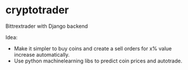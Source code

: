 # cryptotrader
Bittrextrader with Django backend

Idea: 
- Make it simpler to buy coins and create a sell orders for x% value increase automatically.
- Use python machinelearning libs to predict coin prices and autotrade.
